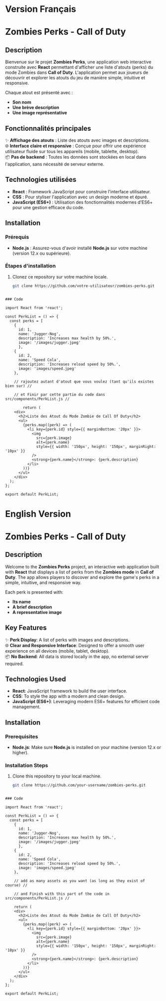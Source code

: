 # Version Français

# Zombies Perks - Call of Duty

## Description

Bienvenue sur le projet **Zombies Perks**, une application web interactive construite avec **React** permettant d'afficher une liste d'atouts (perks) du mode Zombies dans **Call of Duty**. L'application permet aux joueurs de découvrir et explorer les atouts du jeu de manière simple, intuitive et responsive.

Chaque atout est présenté avec :
- **Son nom**
- **Une brève description**
- **Une image représentative**

## Fonctionnalités principales

✨ **Affichage des atouts** : Liste des atouts avec images et descriptions.  
🌐 **Interface claire et responsive** : Conçue pour offrir une expérience utilisateur fluide sur tous les appareils (mobile, tablette, desktop).  
📦 **Pas de backend** : Toutes les données sont stockées en local dans l'application, sans nécessité de serveur externe.

## Technologies utilisées

- **React** : Framework JavaScript pour construire l'interface utilisateur.
- **CSS** : Pour styliser l'application avec un design moderne et épuré.
- **JavaScript (ES6+)** : Utilisation des fonctionnalités modernes d'ES6+ pour une gestion efficace du code.

## Installation

### Prérequis

- **Node.js** : Assurez-vous d'avoir installé **Node.js** sur votre machine (version 12.x ou supérieure).

### Étapes d'installation

1. Clonez ce repository sur votre machine locale.
   ```bash
   git clone https://github.com/votre-utilisateur/zombies-perks.git
```

### Code

import React from 'react';

const PerkList = () => {
  const perks = [
    {
      id: 1,
      name: 'Jugger-Nog',
      description: 'Increases max health by 50%.',
      image: '/images/jugger.jpeg'
      },      
    {
      id: 2,
      name: 'Speed Cola',
      description: 'Increases reload speed by 50%.',
      image: 'images/speed.jpeg'
    },

    // rajoutez autant d'atout que vous voulez (tant qu'ils existes bien sur) //

    // et Finir par cette partie du code dans src/components/PerkList.js //

        return (
    <div>
      <h2>Liste des Atout du Mode Zombie de Call Of Duty</h2>
      <ul>
        {perks.map((perk) => (
          <li key={perk.id} style={{ marginBottom: '20px' }}>
            <img
              src={perk.image}
              alt={perk.name}
              style={{ width: '150px', height: '150px', marginRight: '10px' }}
            />
            <strong>{perk.name}</strong>: {perk.description}
          </li>
        ))}
      </ul>
    </div>
  );
};

export default PerkList;

```

# English Version

# Zombies Perks - Call of Duty

## Description

Welcome to the **Zombies Perks** project, an interactive web application built with **React** that displays a list of perks from the **Zombies mode** in **Call of Duty**. The app allows players to discover and explore the game's perks in a simple, intuitive, and responsive way.

Each perk is presented with:
- **Its name**
- **A brief description**
- **A representative image**

## Key Features

✨ **Perk Display**: A list of perks with images and descriptions.  
🌐 **Clear and Responsive Interface**: Designed to offer a smooth user experience on all devices (mobile, tablet, desktop).  
📦 **No Backend**: All data is stored locally in the app, no external server required.

## Technologies Used

- **React**: JavaScript framework to build the user interface.
- **CSS**: To style the app with a modern and clean design.
- **JavaScript (ES6+)**: Leveraging modern ES6+ features for efficient code management.

## Installation

### Prerequisites

- **Node.js**: Make sure **Node.js** is installed on your machine (version 12.x or higher).

### Installation Steps

1. Clone this repository to your local machine.
   ```bash
   git clone https://github.com/your-username/zombies-perks.git
```

### Code

import React from 'react';

const PerkList = () => {
  const perks = [
    {
      id: 1,
      name: 'Jugger-Nog',
      description: 'Increases max health by 50%.',
      image: '/images/jugger.jpeg'
      },      
    {
      id: 2,
      name: 'Speed Cola',
      description: 'Increases reload speed by 50%.',
      image: 'images/speed.jpeg'
    },

    // add as many assets as you want (as long as they exist of course) // 

    // and Finish with this part of the code in src/components/PerkList.js //

    return (
    <div>
      <h2>Liste des Atout du Mode Zombie de Call Of Duty</h2>
      <ul>
        {perks.map((perk) => (
          <li key={perk.id} style={{ marginBottom: '20px' }}>
            <img
              src={perk.image}
              alt={perk.name}
              style={{ width: '150px', height: '150px', marginRight: '10px' }}
            />
            <strong>{perk.name}</strong>: {perk.description}
          </li>
        ))}
      </ul>
    </div>
  );
};

export default PerkList;